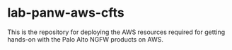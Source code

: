 # lab-panw-aws-cfts
This is the repository for deploying the AWS resources required for getting hands-on with the Palo Alto NGFW products on AWS.
